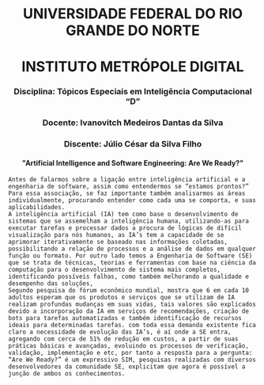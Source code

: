 <h1 align ="center">UNIVERSIDADE FEDERAL DO RIO GRANDE DO NORTE</h1>

<h1 align ="center">INSTITUTO METRÓPOLE DIGITAL</h1>

<h3 align ="center">Disciplina: Tópicos Especiais em Inteligência Computacional “D”</h3>
<h3 align ="center">Docente: Ivanovitch Medeiros Dantas da Silva</h3>
<h3 align ="center">Discente: Júlio César da Silva Filho</h3>

<h4 align ="center">"Artificial Intelligence and Software Engineering: Are We Ready?"</h4>

    Antes de falarmos sobre a ligação entre inteligência artificial e a engenharia de software, assim como entendermos se “estamos prontos?” Para essa associação, se faz importante também analisarmos as áreas individualmente, procurando entender como cada uma se comporta, e suas aplicabilidades. 
    A inteligência artificial (IA) tem como base o desenvolvimento de sistemas que se assemelham a inteligência humana, utilizando-as para executar tarefas e processar dados a procura de lógicas de difícil visualização para nós humanos, as IA’s tem a capacidade de se aprimorar iterativamente se baseado nas informações coletadas, possibilitando a relação de processos e a análise de dados em qualquer função ou formato. Por outro lado temos a Engenharia de Software (SE) que se trata de técnicas, teorias e ferramentas com base na ciência da computação para o desenvolvimento de sistema mais completos, identificando possíveis falhas, como também melhorando a qualidade e desempenho das soluções,
    Segundo pesquisa do fórum econômico mundial, mostra que 6 em cada 10 adultos esperam que os produtos e serviços que se utilizam de IA realizam profundas mudanças em suas vidas, tais valores são explicados devido a incorporação da IA em serviços de recomendações, criação de bots para tarefas automatizadas e também identificação de recursos ideais para determinadas tarefas. com toda essa demanda existente fica claro a necessidade de evolução das IA’s, é aí onde a SE entra, agregando com cerca de 51% de redução em custos, a partir de suas práticas básicas e avançadas, evoluindo os processos de verificação, validação, implementação e etc, por tanto a resposta para a pergunta: “Are We Ready?” é um expressivo SIM, pesquisas realizadas com diversos desenvolvedores da comunidade SE, explicitam que agora é possível a junção de ambos os conhecimentos.
